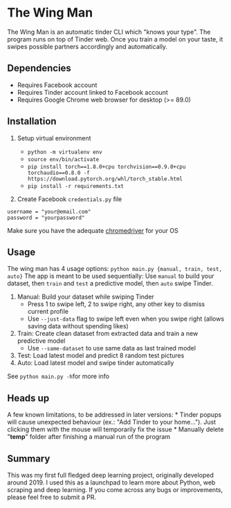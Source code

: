 # The Wing Man

The Wing Man is an automatic tinder CLI which "knows your type". 
The program runs on top of Tinder web.
Once you train a model on your taste, it swipes possible partners accordingly and automatically.

## Dependencies

* Requires Facebook account
* Requires Tinder account linked to Facebook account
* Requires Google Chrome web browser for desktop (>= 89.0)

## Installation

1. Setup virtual environment
	* `python -m virtualenv env`
	* `source env/bin/activate`
	* `pip install torch==1.8.0+cpu torchvision==0.9.0+cpu torchaudio==0.8.0 -f https://download.pytorch.org/whl/torch_stable.html`
	* `pip install -r requirements.txt`

2. Create Facebook `credentials.py` file
``` 
username = "your@email.com"
password = "yourpassword" 
```

Make sure you have the adequate [chromedriver](https://chromedriver.chromium.org/) for your OS


## Usage
The wing man has 4 usage options: `python main.py {manual, train, test, auto}`
The app is meant to be used sequentially: Use `manual` to build your dataset, then `train` and `test` a predictive model, then `auto` swipe Tinder.

1. Manual: Build your dataset while swiping Tinder
	* Press 1 to swipe left, 2 to swipe right, any other key to dismiss current profile
	* Use `--just-data` flag to swipe left even when you swipe right (allows saving data without spending likes)
2. Train: Create clean dataset from extracted data and train a new predictive model
	* Use `--same-dataset` to use same data as last trained model
3. Test: Load latest model and predict 8 random test pictures
4. Auto: Load latest model and swipe tinder automatically

See ``python main.py -h``for more info

## Heads up
A few known limitations, to be addressed in later versions:
	* Tinder popups will cause unexpected behaviour (ex.: "Add Tinder to your home..."). Just clicking them with the mouse will temporarily fix the issue
	* Manually delete "__temp__" folder after finishing a manual run of the program

## Summary
This was my first full fledged deep learning project, originally developed around 2019.
I used this as a launchpad to learn more about Python, web scraping and deep learning.
If you come across any bugs or improvements, please feel free to submit a PR.


